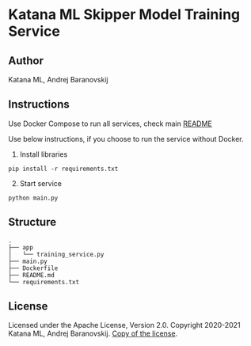 # Katana ML Skipper Model Training Service

## Author

Katana ML, Andrej Baranovskij

## Instructions

Use Docker Compose to run all services, check main [README](https://github.com/katanaml/katana-skipper/blob/master/README.md)

Use below instructions, if you choose to run the service without Docker.

1. Install libraries

```
pip install -r requirements.txt
```

2. Start service

```
python main.py
```

## Structure

```
.
├── app 
│   └── training_service.py
├── main.py
├── Dockerfile
├── README.md
└── requirements.txt
```

## License

Licensed under the Apache License, Version 2.0. Copyright 2020-2021 Katana ML, Andrej Baranovskij. [Copy of the license](https://github.com/katanaml/katana-pipeline/blob/master/LICENSE).
